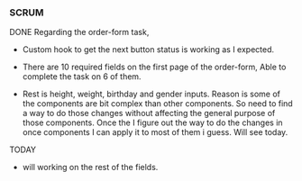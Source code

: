 ### SCRUM
DONE
Regarding the order-form task,
- Custom hook to get the next button status is working as I expected. 
- There are 10 required fields on the first page of the order-form, Able to complete the task on 6 of them. 

- Rest is height, weight, birthday and gender inputs.
Reason is some of the components are bit complex than other components. So need to find a way to do those changes without affecting the general purpose of those components. 
Once the I figure out the way to do the changes in once components I can apply it to most of them i guess. Will see today. 

TODAY
- will working on the rest of the fields. 